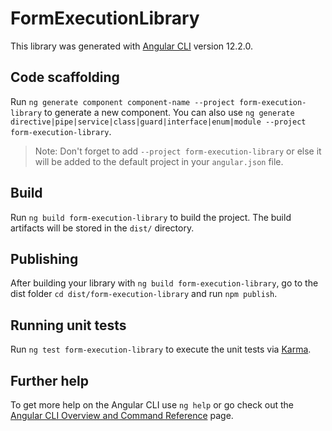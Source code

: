 # FormExecutionLibrary

This library was generated with [Angular CLI](https://github.com/angular/angular-cli) version 12.2.0.

## Code scaffolding

Run `ng generate component component-name --project form-execution-library` to generate a new component. You can also use `ng generate directive|pipe|service|class|guard|interface|enum|module --project form-execution-library`.
> Note: Don't forget to add `--project form-execution-library` or else it will be added to the default project in your `angular.json` file. 

## Build

Run `ng build form-execution-library` to build the project. The build artifacts will be stored in the `dist/` directory.

## Publishing

After building your library with `ng build form-execution-library`, go to the dist folder `cd dist/form-execution-library` and run `npm publish`.

## Running unit tests

Run `ng test form-execution-library` to execute the unit tests via [Karma](https://karma-runner.github.io).

## Further help

To get more help on the Angular CLI use `ng help` or go check out the [Angular CLI Overview and Command Reference](https://angular.io/cli) page.
